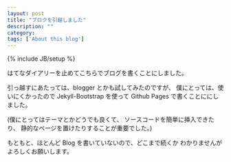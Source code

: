 ```yaml
---
layout: post
title: "ブロクを引越しました"
description: ""
category: 
tags: ['About this blog']
---
```

{% include JB/setup %}

はてなダイアリーを止めてこちらでブログを書くことにしました。

引っ越すにあたっては、blogger とかも試してみたのですが、
僕にとっては、使いにくかったので Jekyll-Bootstrap を使って
Github Pages で書くことににしました。

(僕にとってはテーマとかどうでも良くて、
ソースコードを簡単に挿入できたり、
静的なページを置けたりすることが重要でした。)

もともと、ほとんど Blog を書いていないので、どこまで続くか
わかりませんがよろしくお願いします。

